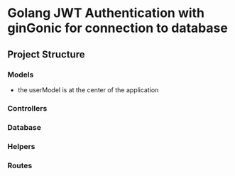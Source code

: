 # Golang JWT Authentication with ginGonic for connection to database

## Project Structure

### Models

- the userModel is at the center of the application

### Controllers

### Database

### Helpers

### Routes


